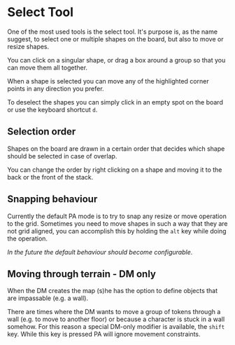 # Select Tool

One of the most used tools is the select tool.  It's purpose is, as the name suggest, to select one or multiple shapes on the board, but also to move or resize shapes.

You can click on a singular shape, or drag a box around a group so that you can move them all together.

When a shape is selected you can move any of the highlighted corner points in any direction you prefer.

To deselect the shapes you can simply click in an empty spot on the board or use the keyboard shortcut `d`.

## Selection order

Shapes on the board are drawn in a certain order that decides which shape should be selected in case of overlap.

You can change the order by right clicking on a shape and moving it to the back or the front of the stack.

## Snapping behaviour

Currently the default PA mode is to try to snap any resize or move operation to the grid.  Sometimes you need to move shapes in such a way that they are not grid aligned, you can accomplish this by holding the `alt` key while doing the operation.

_In the future the default behaviour should become configurable_.

## Moving through terrain - DM only

When the DM creates the map (s)he has the option to define objects that are impassable (e.g. a wall).

There are times where the DM wants to move a group of tokens through a wall (e.g. to move to another floor) or because a character is stuck in a wall somehow.  For this reason a special DM-only modifier is available, the `shift` key.  While this key is pressed PA will ignore movement constraints.